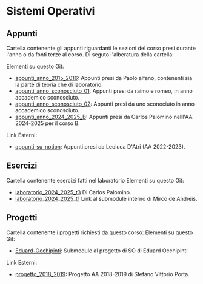 # Sistemi Operativi

## Appunti
Cartella contenente gli appunti riguardanti le sezioni del corso presi durante l'anno o da fonti terze al corso.
Di seguto l'alberatura della cartella:

Elementi su questo Git:
- [appunti_anno_2015_2016](./appunti/2015_2016/): Appunti presi da Paolo alfano, contenenti sia la parte di teoria che di 
                                                               laboratorio.
- [appunti_anno_sconosciuto_01](./appunti/aa_sconosciuto_01/): Appunti presi da raimo e romeo, in anno accademico sconosciuto.
- [appunti_anno_sconosciuto_02](./appunti/aa_sconosciuto_02/): Appunti presi da uno sconociuto in anno accademico sconosciuto.
- [appunti_anno_2024_2025_B](./appunti/2024_2025_B/): Appunti presi da Carlos Palomino nelll'AA 2024-2025 per il corso B.

Link Esterni:
- [appunti_su_notion](https://lopsided-flavor-398.notion.site/96c7d002164e47d0b9782abf1d05a9fd?v=8ae0f65c2149405cb402a041db10df46): Appunti presi da Leoluca D'Atri (AA 2022-2023).

## Esercizi
Cartella contenente esercizi fatti nel laboratorio
Elementi su questo Git:
- [laboratorio_2024_2025_t3](./esercizi/laboratorio_2024_2025_t3/) Di Carlos Palomino.
- [laboratorio_2024_2025_t1](./esercizi/laboratorio_2024_2025_t1/) Link al 
submodule interno di Mirco de Andreis.

## Progetti
Cartella contenente i progetti richiesti da questo corso:
Elementi su questo Git:
- [Eduard-Occhipinti](./progetti/2021-2022/Eduard-Occhipinti/): Submodule al progetto di SO di Eduard Occhipinti

Link Esterni:
- [progetto_2018_2019](https://github.com/stefa168/progetto_so): Progetto AA 2018-2019 di Stefano Vittorio Porta.
